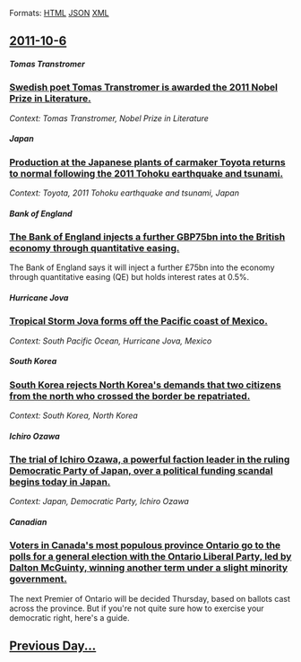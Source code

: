 
Formats: [HTML](2011/10/6/index.html)  [JSON](2011/10/6/index.json)  [XML](2011/10/6/index.xml)  

## [2011-10-6](/news/2011/10/6/index.md)

##### Tomas Transtromer
### [Swedish poet Tomas Transtromer is awarded the 2011 Nobel Prize in Literature. ](/news/2011/10/6/swedish-poet-tomas-transtrapmer-is-awarded-the-2011-nobel-prize-in-literature.md)
_Context: Tomas Transtromer, Nobel Prize in Literature_

##### Japan
### [Production at the Japanese plants of carmaker Toyota returns to normal following the 2011 Tohoku earthquake and tsunami. ](/news/2011/10/6/production-at-the-japanese-plants-of-carmaker-toyota-returns-to-normal-following-the-2011-tahoku-earthquake-and-tsunami.md)
_Context: Toyota, 2011 Tohoku earthquake and tsunami, Japan_

##### Bank of England
### [The Bank of England injects a further GBP75bn into the British economy through quantitative easing. ](/news/2011/10/6/the-bank-of-england-injects-a-further-agbp75bn-into-the-british-economy-through-quantitative-easing.md)
The Bank of England says it will inject a further £75bn into the economy through quantitative easing (QE) but holds interest rates at 0.5%.

##### Hurricane Jova
### [Tropical Storm Jova forms off the Pacific coast of Mexico. ](/news/2011/10/6/tropical-storm-jova-forms-off-the-pacific-coast-of-mexico.md)
_Context: South Pacific Ocean, Hurricane Jova, Mexico_

##### South Korea
### [South Korea rejects North Korea's demands that two citizens from the north who crossed the border be repatriated. ](/news/2011/10/6/south-korea-rejects-north-korea-s-demands-that-two-citizens-from-the-north-who-crossed-the-border-be-repatriated.md)
_Context: South Korea, North Korea_

##### Ichiro Ozawa
### [The trial of Ichiro Ozawa, a powerful faction leader in the ruling Democratic Party of Japan, over a political funding scandal begins today in Japan. ](/news/2011/10/6/the-trial-of-ichira-ozawa-a-powerful-faction-leader-in-the-ruling-democratic-party-of-japan-over-a-political-funding-scandal-begins-today.md)
_Context: Japan, Democratic Party, Ichiro Ozawa_

##### Canadian
### [Voters in Canada's most populous province Ontario go to the polls for a general election with the Ontario Liberal Party, led by Dalton McGuinty, winning another term under a slight minority government.](/news/2011/10/6/voters-in-canada-s-most-populous-province-ontario-go-to-the-polls-for-a-general-election-with-the-ontario-liberal-party-led-by-dalton-mcgui.md)
The next Premier of Ontario will be decided Thursday, based on ballots cast across the province. But if you&#039;re not quite sure how to exercise your democratic right, here&#039;s a guide.

## [Previous Day...](/news/2011/10/5/index.md)

